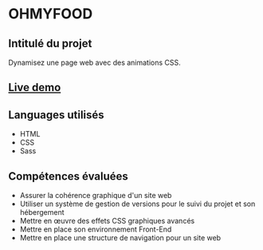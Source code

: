 # OHMYFOOD

## Intitulé du projet 
Dynamisez une page web avec des animations CSS.

## [Live demo](https://timjn-ohmyfood.netlify.app/)

## Languages utilisés 
 - HTML
 - CSS
 - Sass

## Compétences évaluées
- Assurer la cohérence graphique d'un site web
- Utiliser un système de gestion de versions pour le suivi du projet et son hébergement
- Mettre en œuvre des effets CSS graphiques avancés
- Mettre en place son environnement Front-End
- Mettre en place une structure de navigation pour un site web

